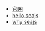 * [官网](http://seajs.org/docs/)
* [hello seajs](https://github.com/island205/HelloSea.js)
* [why seajs](http://cyj.me/why-seajs/)